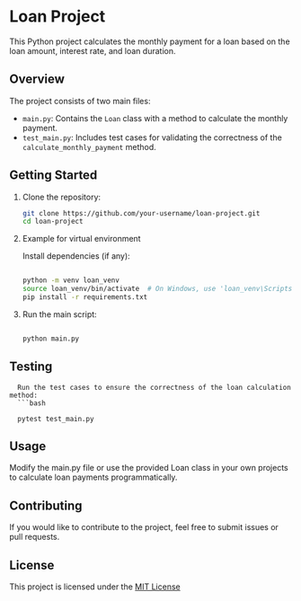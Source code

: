 # Loan Project

This Python project calculates the monthly payment for a loan based on the loan amount, interest rate, and loan duration.

## Overview

The project consists of two main files:

- `main.py`: Contains the `Loan` class with a method to calculate the monthly payment.
- `test_main.py`: Includes test cases for validating the correctness of the `calculate_monthly_payment` method.

## Getting Started

1. Clone the repository:

   ```bash
   git clone https://github.com/your-username/loan-project.git
   cd loan-project

2. Example for virtual environment

   Install dependencies (if any):
   ```bash
   
   python -m venv loan_venv
   source loan_venv/bin/activate  # On Windows, use 'loan_venv\Scripts\activate'
   pip install -r requirements.txt

3. Run the main script:

      ```bash
      
      python main.py

##  Testing

      Run the test cases to ensure the correctness of the loan calculation method:
      ```bash
      
      pytest test_main.py

## Usage

   Modify the main.py file or use the provided Loan class in your own projects to calculate loan payments programmatically.

## Contributing

   If you would like to contribute to the project, feel free to submit issues or pull requests.

## License

   This project is licensed under the [MIT License](https://opensource.org/licenses/MIT)
   
